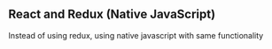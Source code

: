 ## React and Redux (Native JavaScript)

Instead of using redux, using native javascript with same functionality